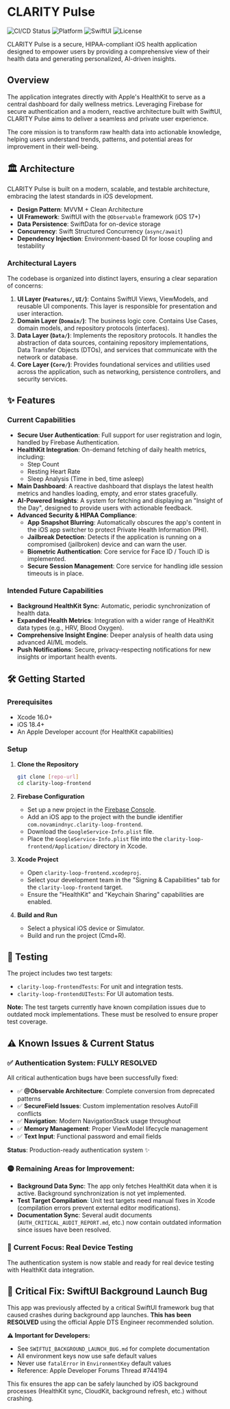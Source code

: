 # CLARITY Pulse

![CI/CD Status](https://img.shields.io/badge/CI/CD-Pending-yellow)
![Platform](https://img.shields.io/badge/Platform-iOS%2017%2B-blue)
![SwiftUI](https://img.shields.io/badge/SwiftUI-5.9-orange)
![License](https://img.shields.io/badge/License-MIT-green)

CLARITY Pulse is a secure, HIPAA-compliant iOS health application designed to empower users by providing a comprehensive view of their health data and generating personalized, AI-driven insights.

## Overview

The application integrates directly with Apple's HealthKit to serve as a central dashboard for daily wellness metrics. Leveraging Firebase for secure authentication and a modern, reactive architecture built with SwiftUI, CLARITY Pulse aims to deliver a seamless and private user experience.

The core mission is to transform raw health data into actionable knowledge, helping users understand trends, patterns, and potential areas for improvement in their well-being.

## 🏛️ Architecture

CLARITY Pulse is built on a modern, scalable, and testable architecture, embracing the latest standards in iOS development.

-   **Design Pattern**: MVVM + Clean Architecture
-   **UI Framework**: SwiftUI with the `@Observable` framework (iOS 17+)
-   **Data Persistence**: SwiftData for on-device storage
-   **Concurrency**: Swift Structured Concurrency (`async/await`)
-   **Dependency Injection**: Environment-based DI for loose coupling and testability

### Architectural Layers

The codebase is organized into distinct layers, ensuring a clear separation of concerns:

1.  **UI Layer (`Features/`, `UI/`)**: Contains SwiftUI Views, ViewModels, and reusable UI components. This layer is responsible for presentation and user interaction.
2.  **Domain Layer (`Domain/`)**: The business logic core. Contains Use Cases, domain models, and repository protocols (interfaces).
3.  **Data Layer (`Data/`)**: Implements the repository protocols. It handles the abstraction of data sources, containing repository implementations, Data Transfer Objects (DTOs), and services that communicate with the network or database.
4.  **Core Layer (`Core/`)**: Provides foundational services and utilities used across the application, such as networking, persistence controllers, and security services.

## ✨ Features

### Current Capabilities

-   **Secure User Authentication**: Full support for user registration and login, handled by Firebase Authentication.
-   **HealthKit Integration**: On-demand fetching of daily health metrics, including:
    -   Step Count
    -   Resting Heart Rate
    -   Sleep Analysis (Time in bed, time asleep)
-   **Main Dashboard**: A reactive dashboard that displays the latest health metrics and handles loading, empty, and error states gracefully.
-   **AI-Powered Insights**: A system for fetching and displaying an "Insight of the Day", designed to provide users with actionable feedback.
-   **Advanced Security & HIPAA Compliance**:
    -   **App Snapshot Blurring**: Automatically obscures the app's content in the iOS app switcher to protect Private Health Information (PHI).
    -   **Jailbreak Detection**: Detects if the application is running on a compromised (jailbroken) device and can warn the user.
    -   **Biometric Authentication**: Core service for Face ID / Touch ID is implemented.
    -   **Secure Session Management**: Core service for handling idle session timeouts is in place.

### Intended Future Capabilities

-   **Background HealthKit Sync**: Automatic, periodic synchronization of health data.
-   **Expanded Health Metrics**: Integration with a wider range of HealthKit data types (e.g., HRV, Blood Oxygen).
-   **Comprehensive Insight Engine**: Deeper analysis of health data using advanced AI/ML models.
-   **Push Notifications**: Secure, privacy-respecting notifications for new insights or important health events.

## 🛠️ Getting Started

### Prerequisites

-   Xcode 16.0+
-   iOS 18.4+
-   An Apple Developer account (for HealthKit capabilities)

### Setup

1.  **Clone the Repository**
    ```bash
    git clone [repo-url]
    cd clarity-loop-frontend
    ```

2.  **Firebase Configuration**
    -   Set up a new project in the [Firebase Console](https://console.firebase.google.com/).
    -   Add an iOS app to the project with the bundle identifier `com.novamindnyc.clarity-loop-frontend`.
    -   Download the `GoogleService-Info.plist` file.
    -   Place the `GoogleService-Info.plist` file into the `clarity-loop-frontend/Application/` directory in Xcode.

3.  **Xcode Project**
    -   Open `clarity-loop-frontend.xcodeproj`.
    -   Select your development team in the "Signing & Capabilities" tab for the `clarity-loop-frontend` target.
    -   Ensure the "HealthKit" and "Keychain Sharing" capabilities are enabled.

4.  **Build and Run**
    -   Select a physical iOS device or Simulator.
    -   Build and run the project (Cmd+R).

## 🧪 Testing

The project includes two test targets:
-   `clarity-loop-frontendTests`: For unit and integration tests.
-   `clarity-loop-frontendUITests`: For UI automation tests.

**Note:** The test targets currently have known compilation issues due to outdated mock implementations. These must be resolved to ensure proper test coverage.

## ⚠️ Known Issues & Current Status

### ✅ **Authentication System**: FULLY RESOLVED 
All critical authentication bugs have been successfully fixed:
- ✅ **@Observable Architecture**: Complete conversion from deprecated patterns
- ✅ **SecureField Issues**: Custom implementation resolves AutoFill conflicts
- ✅ **Navigation**: Modern NavigationStack usage throughout
- ✅ **Memory Management**: Proper ViewModel lifecycle management
- ✅ **Text Input**: Functional password and email fields

**Status**: Production-ready authentication system ✨

### 🟡 **Remaining Areas for Improvement**:
-   **Background Data Sync**: The app only fetches HealthKit data when it is active. Background synchronization is not yet implemented.
-   **Test Target Compilation**: Unit test targets need manual fixes in Xcode (compilation errors prevent external editor modifications).
-   **Documentation Sync**: Several audit documents (`AUTH_CRITICAL_AUDIT_REPORT.md`, etc.) now contain outdated information since issues have been resolved.

### 📱 **Current Focus**: Real Device Testing
The authentication system is now stable and ready for real device testing with HealthKit data integration.

## 🚨 **Critical Fix: SwiftUI Background Launch Bug**

This app was previously affected by a critical SwiftUI framework bug that caused crashes during background app launches. **This has been RESOLVED** using the official Apple DTS Engineer recommended solution.

**⚠️ Important for Developers:**
- See `SWIFTUI_BACKGROUND_LAUNCH_BUG.md` for complete documentation
- All environment keys now use safe default values
- Never use `fatalError` in `EnvironmentKey` default values
- Reference: Apple Developer Forums Thread #744194

This fix ensures the app can be safely launched by iOS background processes (HealthKit sync, CloudKit, background refresh, etc.) without crashing. 